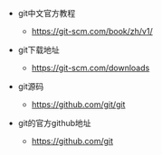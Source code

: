 * git中文官方教程
  * https://git-scm.com/book/zh/v1/


* git下载地址
  * https://git-scm.com/downloads


* git源码
  * https://github.com/git/git


* git的官方github地址
  * https://github.com/git